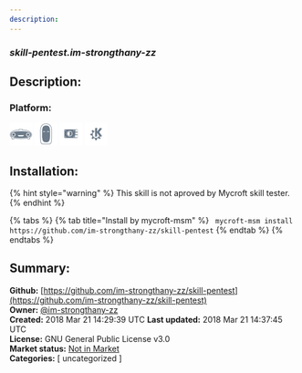 ```yaml
---
description: 
---
```


### _skill-pentest.im-strongthany-zz_  
## Description:  
  
  
  
### Platform:  
 ![Mark I](../.gitbook/assets/mark-1-icon.png)  ![Mark II](../.gitbook/assets/mark-2-icon.png)  ![Picroft](../.gitbook/assets/picroft-icon.png)  ![plasmoid](../.gitbook/assets/kde.png)   
## Installation:  
{% hint style="warning" %}
This skill is not aproved by Mycroft skill tester.
{% endhint %}
    
{% tabs %}
{% tab title="Install by mycroft-msm" %}
``` mycroft-msm install https://github.com/im-strongthany-zz/skill-pentest```
{% endtab %}
  {% endtabs %}
    
## Summary:  
**Github:** [https://github.com/im-strongthany-zz/skill-pentest](https://github.com/im-strongthany-zz/skill-pentest)  
**Owner:** [@im-strongthany-zz](https://github.com/im-strongthany-zz)  
**Created:** 2018 Mar 21 14:29:39 UTC  **Last updated:** 2018 Mar 21 14:37:45 UTC  
**License:** GNU General Public License v3.0  
**Market status:** [Not in Market](https://market.mycroft.ai/skill/)  
**Categories:** [ uncategorized ]   

